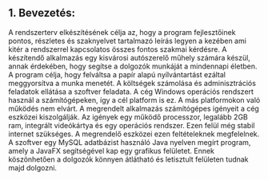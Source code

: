 ## 1. **Bevezetés:**

A rendszerterv elkészítésének célja az, hogy a program fejlesztőinek pontos, részletes és szaknyelvet tartalmazó leírás legyen a kezében ami kitér a rendszerrel kapcsolatos összes fontos szakmai kérdésre. A készítendő alkalmazás egy kisvárosi autószerelő műhely számára készül, annak érdekében, hogy segítse a dolgozók munkáját a mindennapi életben. A program célja, hogy felváltsa a papír alapú nyílvántartást ezáltal meggyorsítva a munka menetét. A költségek számolása és adminisztrációs feladatok ellátása a szoftver feladata. A cég Windows operációs rendszert használ a számítógépeken, így a cél platform is ez. A más platformokon való működés nem elvárt. A megrendelt alkalmazás számítógépes igényeit a cég eszközei kiszolgálják. Az igények egy működő processzor, legalább 2GB ram, integrált videókártya és egy operációs rendszer. Ezen felül még stabil internet szükséges. A megrendelő eszközei ezen feltételeknek megfelelnek.
A szoftver egy MySQL adatbázist használó Java nyelven megírt program, amely a JavaFX segítségével kap egy grafikus felületet. Ennek köszönhetően a dolgozók könnyen átlátható és letisztult felületen tudnak majd dolgozni.